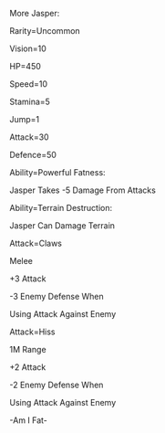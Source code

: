 More Jasper:

Rarity=Uncommon

Vision=10

HP=450

Speed=10

Stamina=5

Jump=1

Attack=30

Defence=50

Ability=Powerful Fatness:

Jasper Takes -5 Damage From Attacks

Ability=Terrain Destruction:

Jasper Can Damage Terrain

Attack=Claws

Melee

+3 Attack

-3 Enemy Defense When 

Using Attack Against Enemy

Attack=Hiss

1M Range

+2 Attack

-2 Enemy Defense When

Using Attack Against Enemy

-Am I Fat-
